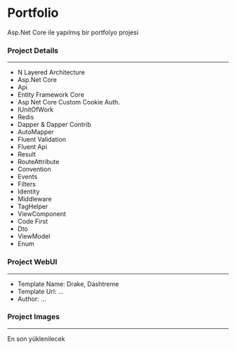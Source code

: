 # Portfolio
Asp.Net Core ile yapılmış bir portfolyo projesi

### Project Details
------------
- N Layered Architecture
- Asp.Net Core
- Api
- Entity Framework Core
- Asp Net Core Custom Cookie Auth.
- IUnitOfWork
- Redis
- Dapper & Dapper Contrib
- AutoMapper
- Fluent Validation
- Fluent Api
- Result
- RouteAttribute
- Convention
- Events
- Filters
- Identity
- Middleware
- TagHelper
- ViewComponent
- Code First
- Dto
- ViewModel
- Enum


### Project WebUI
------------
- Template Name: Drake, Dashtreme
- Template Url: ...
- Author: ...


### Project Images
------------
En son yüklenilecek
